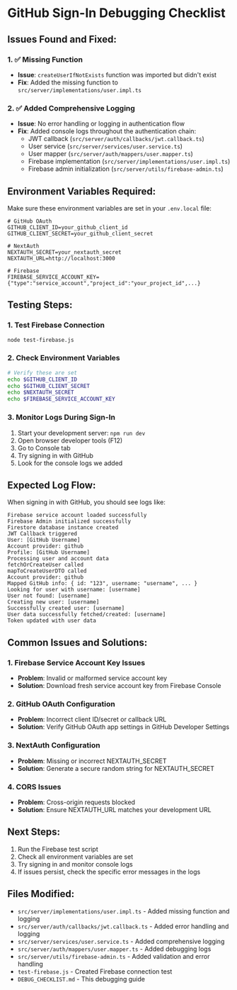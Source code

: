# GitHub Sign-In Debugging Checklist

## Issues Found and Fixed:

### 1. ✅ Missing Function
- **Issue**: `createUserIfNotExists` function was imported but didn't exist
- **Fix**: Added the missing function to `src/server/implementations/user.impl.ts`

### 2. ✅ Added Comprehensive Logging
- **Issue**: No error handling or logging in authentication flow
- **Fix**: Added console logs throughout the authentication chain:
  - JWT callback (`src/server/auth/callbacks/jwt.callback.ts`)
  - User service (`src/server/services/user.service.ts`)
  - User mapper (`src/server/auth/mappers/user.mapper.ts`)
  - Firebase implementation (`src/server/implementations/user.impl.ts`)
  - Firebase admin initialization (`src/server/utils/firebase-admin.ts`)

## Environment Variables Required:

Make sure these environment variables are set in your `.env.local` file:

```env
# GitHub OAuth
GITHUB_CLIENT_ID=your_github_client_id
GITHUB_CLIENT_SECRET=your_github_client_secret

# NextAuth
NEXTAUTH_SECRET=your_nextauth_secret
NEXTAUTH_URL=http://localhost:3000

# Firebase
FIREBASE_SERVICE_ACCOUNT_KEY={"type":"service_account","project_id":"your_project_id",...}
```

## Testing Steps:

### 1. Test Firebase Connection
```bash
node test-firebase.js
```

### 2. Check Environment Variables
```bash
# Verify these are set
echo $GITHUB_CLIENT_ID
echo $GITHUB_CLIENT_SECRET
echo $NEXTAUTH_SECRET
echo $FIREBASE_SERVICE_ACCOUNT_KEY
```

### 3. Monitor Logs During Sign-In
1. Start your development server: `npm run dev`
2. Open browser developer tools (F12)
3. Go to Console tab
4. Try signing in with GitHub
5. Look for the console logs we added

## Expected Log Flow:

When signing in with GitHub, you should see logs like:
```
Firebase service account loaded successfully
Firebase Admin initialized successfully
Firestore database instance created
JWT Callback triggered
User: [GitHub Username]
Account provider: github
Profile: [GitHub Username]
Processing user and account data
fetchOrCreateUser called
mapToCreateUserDTO called
Account provider: github
Mapped GitHub info: { id: "123", username: "username", ... }
Looking for user with username: [username]
User not found: [username]
Creating new user: [username]
Successfully created user: [username]
User data successfully fetched/created: [username]
Token updated with user data
```

## Common Issues and Solutions:

### 1. Firebase Service Account Key Issues
- **Problem**: Invalid or malformed service account key
- **Solution**: Download fresh service account key from Firebase Console

### 2. GitHub OAuth Configuration
- **Problem**: Incorrect client ID/secret or callback URL
- **Solution**: Verify GitHub OAuth app settings in GitHub Developer Settings

### 3. NextAuth Configuration
- **Problem**: Missing or incorrect NEXTAUTH_SECRET
- **Solution**: Generate a secure random string for NEXTAUTH_SECRET

### 4. CORS Issues
- **Problem**: Cross-origin requests blocked
- **Solution**: Ensure NEXTAUTH_URL matches your development URL

## Next Steps:

1. Run the Firebase test script
2. Check all environment variables are set
3. Try signing in and monitor console logs
4. If issues persist, check the specific error messages in the logs

## Files Modified:

- `src/server/implementations/user.impl.ts` - Added missing function and logging
- `src/server/auth/callbacks/jwt.callback.ts` - Added error handling and logging
- `src/server/services/user.service.ts` - Added comprehensive logging
- `src/server/auth/mappers/user.mapper.ts` - Added debugging logs
- `src/server/utils/firebase-admin.ts` - Added validation and error handling
- `test-firebase.js` - Created Firebase connection test
- `DEBUG_CHECKLIST.md` - This debugging guide 
